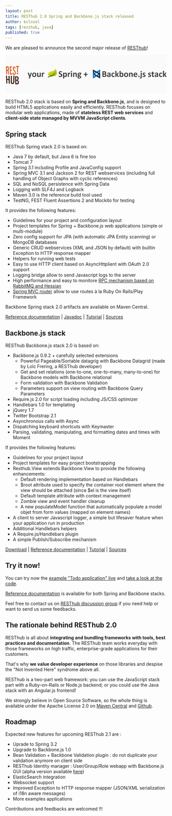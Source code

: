 ```yaml
---
layout: post
title: RESThub 2.0 Spring and Backbone.js stack released
author: bclozel
tags: [resthub, java]
published: true
---
```


We are pleased to announce the second major release of [RESThub](http://resthub.org/)!

![RESThub 2](/public/img/2012-12-04-resthub-2/spring+backbone.png)

RESThub 2.0 stack is based on **Spring and Backbone.js**, and is designed to build HTML5 applications easily and efficiently. RESThub focuses on modular web applications, made of **stateless REST web services** and **client-side state managed by MVVM JavaScript clients**.

Spring stack
------------

RESThub Spring stack 2.0 is based on:
 - Java 7 by default, but Java 6 is fine too
 - Tomcat 7 
 - Spring 3.1 including Profile and JavaConfig support
 - Spring MVC 3.1 and Jackson 2 for REST webservices (including full handling of Object Graphs with cyclic references)
 - SQL and NoSQL persistence with Spring Data
 - Logging with SLF4J and Logback
 - Maven 3.0 is the reference build tool used
 - TestNG, FEST Fluent Assertions 2 and Mockito for testing

It provides the following features:
 - Guidelines for your project and configuration layout
 - Project templates for Spring + Backbone.js web applications (simple or multi-module)
 - Zero config support for JPA (with automatic JPA Entity scanning) or MongoDB databases
 - Generic CRUD webservices (XML and JSON by default) with builtin Exception to HTTP response mapper
 - Helpers for running web tests
 - Easy to use HTTP client based on AsyncHttplient with OAuth 2.0 support
 - Logging bridge allow to send Javascript logs to the server
 - High performance and easy to monitore [RPC mechanism based on RabbitMQ and Hessian](https://github.com/resthub/spring-amqp-hessian)
 - [Spring MVC router](https://github.com/resthub/springmvc-router) allow to use routes à la Ruby On Rails/Play Framework

Backbone Spring stack 2.0 artifacts are available on Maven Central.

[Reference documentation](http://resthub.org/spring-stack.html) | [Javadoc](http://resthub.org/javadoc/2.0) | [Tutorial](http://resthub.org/tutorial/spring.html) | [Sources](https://github.com/resthub/resthub-spring-stack)

Backbone.js stack
-----------------

RESThub Backbone.js stack 2.0 is based on:
 - Backbone.js 0.9.2 + carefully selected extensions
    - Powerful Pageable/Sortable datagrig with Backbone Datagrid (made by Loïc Frering, a RESThub developer)
    - Get and set relations (one-to-one, one-to-many, many-to-one) for Backbone models with Backbone relational
    - Form validation with Backbone Validation
    - Parameters support on view routing with Backbone Query Parameters
 - Require.js 2.0 for script loading including JS/CSS optimizer
 - Handlebars 1.0 for templating
 - jQuery 1.7
 - Twitter Bootstrap 2.1
 - Asynchronous calls with Async
 - Dispatching keyboard shortcuts with Keymaster
 - Parsing, validating, manipulating, and formatting dates and times with Moment

If provides the following features:
 - Guidelines for your project layout
 - Project templates for easy project bootstrapping
 - Resthub.View extends Backbone.View to provide the following enhancements:
    - Default rendering implementation based on Handlebars
    - $root attribute used to specify the container root element where the view should be attached (since $el is the view itself)
    - Default template attribute with context management
    - Zombie view and event handler cleanup
    - A new populateModel function that automatically populate a model objet from form values (mapped on element names)
 - A client to server Javascript  logger, a simple  but lifesaver feature when your application run in production
 - Additional Handlebars helpers
 - A Require.js/Handlebars plugin
 - A simple Publish/Subscribe mechanism

[Download](https://github.com/downloads/resthub/resthub-backbone-stack/resthub-backbone-stack-2.0.0.zip) | [Reference documentation](http://resthub.org/backbone-stack.html) | [Tutorial](http://resthub.org/tutorial/backbone.html) | [Sources](https://github.com/resthub/resthub-backbone-stack)

Try it now!
-----------

You can try now the [example "Todo application" live](http://resthub.org/todo/) and [take a look at the code](https://github.com/resthub/todo-backbone-example).

[Reference documentation](http://resthub.org/) is available for both Spring and Backbone stacks.

Feel free to contact us on [RESThub discussion group](https://groups.google.com/forum/?fromgroups=#!forum/resthub-dev) if you need help or want to send us some feedbacks.

The rationale behind RESThub 2.0
--------------------------------

RESThub is all about **integrating and bundling frameworks with tools, best practices and documentation**. The RESThub team works everyday with those frameworks on high traffic, enterprise-grade applications for their customers.

That's why **we value developer experience** on those libraries and despise the "Not Invented Here" syndrome above all.

RESThub is a two-part web framework: you can use the JavaScript stack part with a Ruby-on-Rails or Node.js backend; or you could use the Java stack with an Angular.js frontend!

We strongly believe in Open Source Software, so the whole thing is available under the Apache License 2.0 on [Maven Central](http://search.maven.org/#search%7Cga%7C1%7Cg%3A%22org.resthub%22) and [Github](http://github.com/resthub/).

Roadmap
-------

Expected new features for upcoming RESThub 2.1 are :
 - Uprade to Spring 3.2
 - Upgrade to Backbone.js 1.0
 - Bean Validation + Backbone Validation plugin : do not duplicate your validation anymore on client side
 - RESThub Identity manager : User/Group/Role webapp with Backbone.js GUI (alpha version available [here](https://github.com/resthub/resthub-identity))
 - ElasticSearch integration
 - Websocket support
 - Improved Exception to HTTP response mapper (JSON/XML serialization of i18n aware messages)
 - More examples applications

Contributions and feedbacks are welcomed !!!